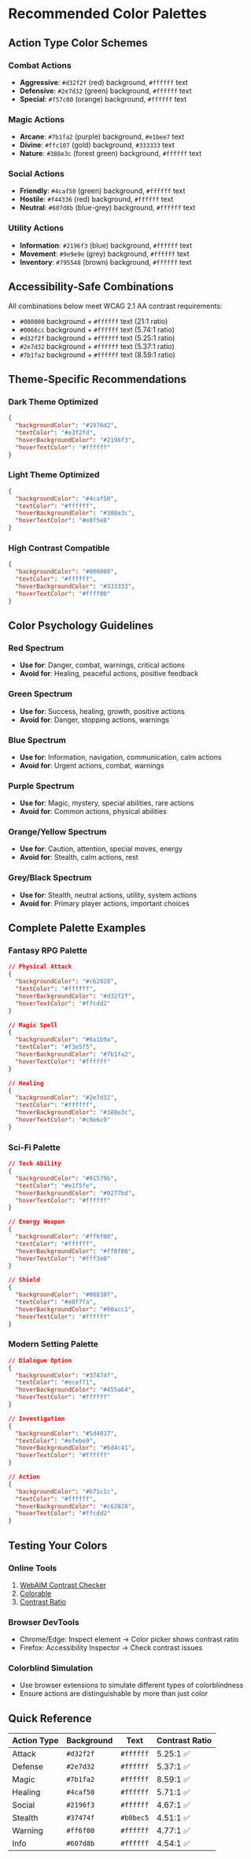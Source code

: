 # Recommended Color Palettes

## Action Type Color Schemes

### Combat Actions

- **Aggressive**: `#d32f2f` (red) background, `#ffffff` text
- **Defensive**: `#2e7d32` (green) background, `#ffffff` text
- **Special**: `#f57c00` (orange) background, `#ffffff` text

### Magic Actions

- **Arcane**: `#7b1fa2` (purple) background, `#e1bee7` text
- **Divine**: `#ffc107` (gold) background, `#333333` text
- **Nature**: `#388e3c` (forest green) background, `#ffffff` text

### Social Actions

- **Friendly**: `#4caf50` (green) background, `#ffffff` text
- **Hostile**: `#f44336` (red) background, `#ffffff` text
- **Neutral**: `#607d8b` (blue-grey) background, `#ffffff` text

### Utility Actions

- **Information**: `#2196f3` (blue) background, `#ffffff` text
- **Movement**: `#9e9e9e` (grey) background, `#ffffff` text
- **Inventory**: `#795548` (brown) background, `#ffffff` text

## Accessibility-Safe Combinations

All combinations below meet WCAG 2.1 AA contrast requirements:

- `#000000` background + `#ffffff` text (21:1 ratio)
- `#0066cc` background + `#ffffff` text (5.74:1 ratio)
- `#d32f2f` background + `#ffffff` text (5.25:1 ratio)
- `#2e7d32` background + `#ffffff` text (5.37:1 ratio)
- `#7b1fa2` background + `#ffffff` text (8.59:1 ratio)

## Theme-Specific Recommendations

### Dark Theme Optimized

```json
{
  "backgroundColor": "#1976d2",
  "textColor": "#e3f2fd",
  "hoverBackgroundColor": "#2196f3",
  "hoverTextColor": "#ffffff"
}
```

### Light Theme Optimized

```json
{
  "backgroundColor": "#4caf50",
  "textColor": "#ffffff",
  "hoverBackgroundColor": "#388e3c",
  "hoverTextColor": "#e8f5e8"
}
```

### High Contrast Compatible

```json
{
  "backgroundColor": "#000000",
  "textColor": "#ffffff",
  "hoverBackgroundColor": "#333333",
  "hoverTextColor": "#ffff00"
}
```

## Color Psychology Guidelines

### Red Spectrum

- **Use for**: Danger, combat, warnings, critical actions
- **Avoid for**: Healing, peaceful actions, positive feedback

### Green Spectrum

- **Use for**: Success, healing, growth, positive actions
- **Avoid for**: Danger, stopping actions, warnings

### Blue Spectrum

- **Use for**: Information, navigation, communication, calm actions
- **Avoid for**: Urgent actions, combat, warnings

### Purple Spectrum

- **Use for**: Magic, mystery, special abilities, rare actions
- **Avoid for**: Common actions, physical abilities

### Orange/Yellow Spectrum

- **Use for**: Caution, attention, special moves, energy
- **Avoid for**: Stealth, calm actions, rest

### Grey/Black Spectrum

- **Use for**: Stealth, neutral actions, utility, system actions
- **Avoid for**: Primary player actions, important choices

## Complete Palette Examples

### Fantasy RPG Palette

```json
// Physical Attack
{
  "backgroundColor": "#c62828",
  "textColor": "#ffffff",
  "hoverBackgroundColor": "#d32f2f",
  "hoverTextColor": "#ffcdd2"
}

// Magic Spell
{
  "backgroundColor": "#6a1b9a",
  "textColor": "#f3e5f5",
  "hoverBackgroundColor": "#7b1fa2",
  "hoverTextColor": "#ffffff"
}

// Healing
{
  "backgroundColor": "#2e7d32",
  "textColor": "#ffffff",
  "hoverBackgroundColor": "#388e3c",
  "hoverTextColor": "#c8e6c9"
}
```

### Sci-Fi Palette

```json
// Tech Ability
{
  "backgroundColor": "#01579b",
  "textColor": "#e1f5fe",
  "hoverBackgroundColor": "#0277bd",
  "hoverTextColor": "#ffffff"
}

// Energy Weapon
{
  "backgroundColor": "#ff6f00",
  "textColor": "#ffffff",
  "hoverBackgroundColor": "#ff8f00",
  "hoverTextColor": "#fff3e0"
}

// Shield
{
  "backgroundColor": "#00838f",
  "textColor": "#e0f7fa",
  "hoverBackgroundColor": "#00acc1",
  "hoverTextColor": "#ffffff"
}
```

### Modern Setting Palette

```json
// Dialogue Option
{
  "backgroundColor": "#37474f",
  "textColor": "#eceff1",
  "hoverBackgroundColor": "#455a64",
  "hoverTextColor": "#ffffff"
}

// Investigation
{
  "backgroundColor": "#5d4037",
  "textColor": "#efebe9",
  "hoverBackgroundColor": "#6d4c41",
  "hoverTextColor": "#ffffff"
}

// Action
{
  "backgroundColor": "#b71c1c",
  "textColor": "#ffffff",
  "hoverBackgroundColor": "#c62828",
  "hoverTextColor": "#ffcdd2"
}
```

## Testing Your Colors

### Online Tools

1. [WebAIM Contrast Checker](https://webaim.org/resources/contrastchecker/)
2. [Colorable](https://colorable.jxnblk.com/)
3. [Contrast Ratio](https://contrast-ratio.com/)

### Browser DevTools

- Chrome/Edge: Inspect element → Color picker shows contrast ratio
- Firefox: Accessibility Inspector → Check contrast issues

### Colorblind Simulation

- Use browser extensions to simulate different types of colorblindness
- Ensure actions are distinguishable by more than just color

## Quick Reference

| Action Type | Background | Text      | Contrast Ratio |
| ----------- | ---------- | --------- | -------------- |
| Attack      | `#d32f2f`  | `#ffffff` | 5.25:1 ✅      |
| Defense     | `#2e7d32`  | `#ffffff` | 5.37:1 ✅      |
| Magic       | `#7b1fa2`  | `#ffffff` | 8.59:1 ✅      |
| Healing     | `#4caf50`  | `#ffffff` | 5.71:1 ✅      |
| Social      | `#2196f3`  | `#ffffff` | 4.67:1 ✅      |
| Stealth     | `#37474f`  | `#b0bec5` | 4.51:1 ✅      |
| Warning     | `#ff6f00`  | `#ffffff` | 4.77:1 ✅      |
| Info        | `#607d8b`  | `#ffffff` | 4.54:1 ✅      |
